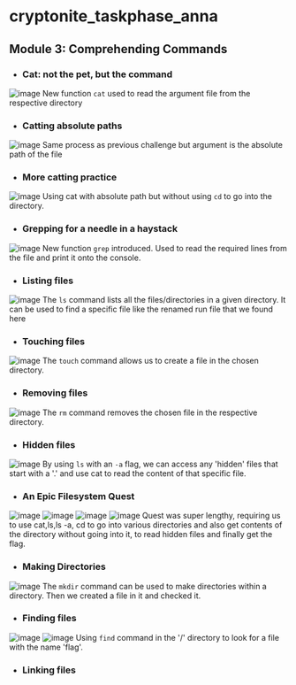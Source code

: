 # cryptonite_taskphase_anna
## Module 3: Comprehending Commands

- ### Cat: not the pet, but the command
![image](https://github.com/user-attachments/assets/153d3092-e7cd-4f4b-a862-58263d65a76e)
New function `cat` used to read the argument file from the respective directory

- ### Catting absolute paths
![image](https://github.com/user-attachments/assets/fda3e477-e643-4679-a2bd-b7373ece3812)
Same process as previous challenge but argument is the absolute path of the file

- ### More catting practice
![image](https://github.com/user-attachments/assets/553cf65d-b4dd-4316-afcd-5626fbcf0af3)
Using cat with absolute path but without using `cd` to go into the directory.

- ### Grepping for a needle in a haystack
![image](https://github.com/user-attachments/assets/b7bfc414-28f5-4c26-bf2f-b23902c007ba)
New function `grep` introduced. Used to read the required lines from the file and print it onto the console.

- ### Listing files
![image](https://github.com/user-attachments/assets/e8813e40-860d-4909-a1d0-6a58d098ba1b)
The `ls` command lists all the files/directories in a given directory. It can be used to find a specific file like the renamed run file that we found here

- ### Touching files
![image](https://github.com/user-attachments/assets/b08a7037-6620-406b-844b-85ebb628a959)
The `touch` command allows us to create a file in the chosen directory.

- ### Removing files
![image](https://github.com/user-attachments/assets/1ecde67e-57c7-43b3-a3ba-936ba7738445)
The `rm` command removes the chosen file in the respective directory.

- ### Hidden files
![image](https://github.com/user-attachments/assets/1fd3ef8a-98e0-43de-89ff-532d19e9ffda)
By using `ls` with an `-a` flag, we can access any 'hidden' files that start with a '.' and use cat to read the content of that specific file.

- ### An Epic Filesystem Quest
![image](https://github.com/user-attachments/assets/90ab2f8a-56da-4335-bd0f-f9d2157977d3)
![image](https://github.com/user-attachments/assets/c54b3822-9eba-448e-891b-31b417fdf554)
![image](https://github.com/user-attachments/assets/15e03cbf-0483-41cc-8341-62aecf553f79)
![image](https://github.com/user-attachments/assets/03cbba31-6732-4280-bcc6-ecad82c990de)
Quest was super lengthy, requiring us to use cat,ls,ls -a, cd to go into various directories and also get contents of the directory without going into it, to read hidden files and finally get the flag.

- ### Making Directories
![image](https://github.com/user-attachments/assets/67ca398c-039a-4bcd-8afc-b21265bfc55b)
The `mkdir` command can be used to make directories within a directory. Then we created a file in it and checked it.

- ### Finding files
![image](https://github.com/user-attachments/assets/59851f7b-f5e1-40f4-ab97-ef53526ccf8c)
![image](https://github.com/user-attachments/assets/cb66fa06-acba-4cd4-a7e6-e3616633b8fc)
Using `find` command in the '/' directory to look for a file with the name 'flag'.

- ### Linking files

